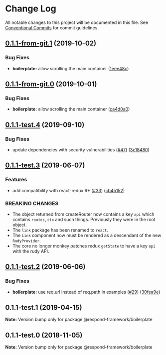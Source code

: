 # Change Log

All notable changes to this project will be documented in this file.
See [Conventional Commits](https://conventionalcommits.org) for commit guidelines.

## [0.1.1-from-git.1](https://github.com/respond-framework/rudy/compare/@respond-framework/boilerplate@0.1.1-test.4...@respond-framework/boilerplate@0.1.1-from-git.1) (2019-10-02)


### Bug Fixes

* **boilerplate:** allow scrolling the main container ([1eee48c](https://github.com/respond-framework/rudy/commit/1eee48c))





## [0.1.1-from-git.0](https://github.com/respond-framework/rudy/compare/@respond-framework/boilerplate@0.1.1-test.4...@respond-framework/boilerplate@0.1.1-from-git.0) (2019-10-01)


### Bug Fixes

* **boilerplate:** allow scrolling the main container ([ca4d0a0](https://github.com/respond-framework/rudy/commit/ca4d0a0))





## [0.1.1-test.4](https://github.com/respond-framework/rudy/compare/@respond-framework/boilerplate@0.1.1-test.3...@respond-framework/boilerplate@0.1.1-test.4) (2019-09-10)


### Bug Fixes

* update dependencies with security vulnerabilities ([#47](https://github.com/respond-framework/rudy/issues/47)) ([3c18480](https://github.com/respond-framework/rudy/commit/3c18480))





## [0.1.1-test.3](https://github.com/respond-framework/rudy/compare/@respond-framework/boilerplate@0.1.1-test.2...@respond-framework/boilerplate@0.1.1-test.3) (2019-06-07)


### Features

* add compatibility with react-redux 6+ ([#33](https://github.com/respond-framework/rudy/issues/33)) ([cb45152](https://github.com/respond-framework/rudy/commit/cb45152))


### BREAKING CHANGES

* The object returned from createRouter now contains a key `api` which contains `routes`, `ctx` and such things. Previously they were in the root object.
* The `link` package has been renamed to `react`.
* The `Link` component now must be rendered as a descendant of the new `RudyProvider`.
* The core no longer monkey patches redux `getState` to have a key `api` with the rudy API.





## [0.1.1-test.2](https://github.com/respond-framework/rudy/compare/@respond-framework/boilerplate@0.1.1-test.1...@respond-framework/boilerplate@0.1.1-test.2) (2019-06-06)


### Bug Fixes

* **boilerplate:** use req.url instead of req.path in examples ([#29](https://github.com/respond-framework/rudy/issues/29)) ([30fea9e](https://github.com/respond-framework/rudy/commit/30fea9e))





## 0.1.1-test.1 (2019-04-15)

**Note:** Version bump only for package @respond-framework/boilerplate





## 0.1.1-test.0 (2018-11-05)

**Note:** Version bump only for package @respond-framework/boilerplate
